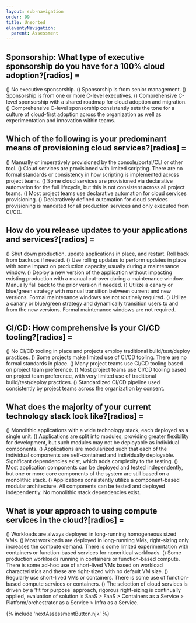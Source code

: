 ```yaml
---
layout: sub-navigation
order: 99
title: Unsorted
eleventyNavigation:
  parent: Assessment
---
```




## Sponsorship: What type of executive sponsorship do you have for a 100% cloud adoption?[radios] = 

() No executive sponsorship.
() Sponsorship is from senior management.
() Sponsorship is from one or more C-level executives.
() Comprehensive C-level sponsorship with a shared roadmap for cloud adoption and migration.
() Comprehensive C-level sponsorship consistently sets the tone for a culture of cloud-first adoption across the organization as well as experimentation and innovation within teams.

## Which of the following is your predominant means of provisioning cloud services?[radios] = 

() Manually or imperatively provisioned by the console/portal/CLI or other tool.
() Cloud services are provisioned with limited scripting. There are no formal standards or consistency in how scripting is implemented across project teams.
() Some cloud services are provisioned via declarative automation for the full lifecycle, but this is not consistent across all project teams.
() Most project teams use declarative automation for cloud services provisioning.
() Declaratively defined automation for cloud services provisioning is mandated for all production services and only executed from CI/CD.

## How do you release updates to your applications and services?[radios] = 

() Shut down production, update applications in place, and restart. Roll back from backups if needed.
() Use rolling updates to perform updates in place with some impact on production capacity, usually during a maintenance window.
() Deploy a new version of the application without impacting existing production with a manual cut-over during a maintenance window. Manually fall back to the prior version if needed.
() Utilize a canary or blue/green strategy with manual transition between current and new versions. Formal maintenance windows are not routinely required.
() Utilize a canary or blue/green strategy and dynamically transition users to and from the new versions. Formal maintenance windows are not required.

## CI/CD: How comprehensive is your CI/CD tooling?[radios] = 

() No CI/CD tooling in place and projects employ traditional build/test/deploy practices.
() Some projects make limited use of CI/CD tooling. There are no formal standards in place.
() Many project teams use CI/CD tooling based on project team preference.
() Most project teams use CI/CD tooling based on project team preference, with very limited use of traditional build/test/deploy practices.
() Standardized CI/CD pipeline used consistently by project teams across the organization by consent.

## What does the majority of your current technology stack look like?[radios] = 

() Monolithic applications with a wide technology stack, each deployed as a single unit.
() Applications are split into modules, providing greater flexibility for development, but such modules may not be deployable as individual components.
() Applications are modularized such that each of the individual components are self-contained and individually deployable. Significant dependencies exist, which adds complexity to the testing.
() Most application components can be deployed and tested independently, but one or more core components of the system are still based on a monolithic stack.
() Applications consistently utilize a component-based modular architecture. All components can be tested and deployed independently. No monolithic stack dependencies exist.

## What is your approach to using compute services in the cloud?[radios] = 

() Workloads are always deployed in long-running homogeneous sized VMs.
() Most workloads are deployed in long-running VMs, right-sizing only increases the compute demand. There is some limited experimentation with containers or function-based services for noncritical workloads.
() Some production workloads running in containers or function-based compute. There is some ad-hoc use of short-lived VMs based on workload characteristics and these are right-sized with no default VM size.
() Regularly use short-lived VMs or containers. There is some use of function-based compute services or containers.
() The selection of cloud services is driven by a 'fit for purpose' approach, rigorous right-sizing is continually applied, evaluation of solution is SaaS > FaaS > Containers as a Service > Platform/orchestrator as a Service > Infra as a Service.


{% include 'nextAssessmentButton.njk' %}
